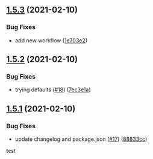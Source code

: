 ## [1.5.3](https://github.com/kristiancoulsonplt/test-sem-ver/compare/v1.5.2...v1.5.3) (2021-02-10)


### Bug Fixes

* add new workflow ([1e703e2](https://github.com/kristiancoulsonplt/test-sem-ver/commit/1e703e2b79a1090ab4db62dd77291a0223684a5f))

## [1.5.2](https://github.com/kristiancoulsonplt/test-sem-ver/compare/v1.5.1...v1.5.2) (2021-02-10)


### Bug Fixes

* trying defaults ([#18](https://github.com/kristiancoulsonplt/test-sem-ver/issues/18)) ([7ec3e1a](https://github.com/kristiancoulsonplt/test-sem-ver/commit/7ec3e1a63419b1fa8359a63332cc2fbb365898c3))

## [1.5.1](https://github.com/kristiancoulsonplt/test-sem-ver/compare/v1.5.0...v1.5.1) (2021-02-10)


### Bug Fixes

* update changelog and package.json ([#17](https://github.com/kristiancoulsonplt/test-sem-ver/issues/17)) ([88833cc](https://github.com/kristiancoulsonplt/test-sem-ver/commit/88833ccf27e2a374e7bad4c67580cecd56581b58))

test
